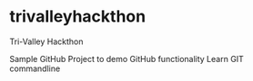 # trivalleyhackthon
Tri-Valley Hackthon

Sample GitHub Project to demo GitHub functionality
Learn GIT commandline
